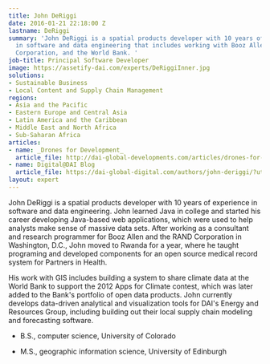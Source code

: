 ```yaml
---
title: John DeRiggi
date: 2016-01-21 22:18:00 Z
lastname: DeRiggi
summary: 'John DeRiggi is a spatial products developer with 10 years of experience
  in software and data engineering that includes working with Booz Allen, the RAND
  Corporation, and the World Bank. '
job-title: Principal Software Developer
image: https://assetify-dai.com/experts/DeRiggiInner.jpg
solutions:
- Sustainable Business
- Local Content and Supply Chain Management
regions:
- Asia and the Pacific
- Eastern Europe and Central Asia
- Latin America and the Caribbean
- Middle East and North Africa
- Sub-Saharan Africa
articles:
- name: _Drones for Development_
  article_file: http://dai-global-developments.com/articles/drones-for-development/?utm_source=daidotcom
- name: Digital@DAI Blog
  article_file: https://dai-global-digital.com/authors/john-deriggi/?utm_source=daidotcom
layout: expert
---
```


John DeRiggi is a spatial products developer with 10 years of experience in software and data engineering. John learned Java in college and started his career developing Java-based web applications, which were used to help analysts make sense of massive data sets. After working as a consultant and research programmer for Booz Allen and the RAND Corporation in Washington, D.C., John moved to Rwanda for a year, where he taught programing and developed components for an open source medical record system for Partners in Health. 

His work with GIS includes building a system to share climate data at the World Bank to support the 2012 Apps for Climate contest, which was later added to the Bank's portfolio of open data products. John currently develops data-driven analytical and visualization tools for DAI's Energy and Resources Group, including building out their local supply chain modeling and forecasting software.

* B.S., computer science, University of Colorado

* M.S., geographic information science, University of Edinburgh